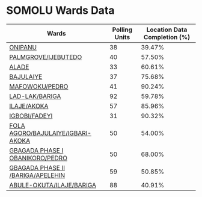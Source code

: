 
# SOMOLU Wards Data

| Wards | Polling Units | Location Data Completion (%) |
| ---- | ----- | ------- |
| [ONIPANU](./wards/16818-onipanu) | 38 | 39.47% |
| [PALMGROVE/IJEBUTEDO](./wards/16819-palmgrove/ijebutedo) | 40 | 57.50% |
| [ALADE](./wards/16820-alade) | 33 | 60.61% |
| [BAJULAIYE](./wards/16821-bajulaiye) | 37 | 75.68% |
| [MAFOWOKU/PEDRO](./wards/16822-mafowoku/pedro) | 41 | 90.24% |
| [LAD-LAK/BARIGA](./wards/16823-lad-lak/bariga) | 92 | 59.78% |
| [ILAJE/AKOKA](./wards/16824-ilaje/akoka) | 57 | 85.96% |
| [IGBOBI/FADEYI](./wards/16825-igbobi/fadeyi) | 31 | 90.32% |
| [FOLA AGORO/BAJULAIYE/IGBARI-AKOKA](./wards/16826-fola-agoro/bajulaiye/igbari-akoka) | 50 | 54.00% |
| [GBAGADA PHASE I OBANIKORO/PEDRO](./wards/16827-gbagada-phase-i-obanikoro/pedro) | 50 | 68.00% |
| [GBAGADA PHASE II /BARIGA/APELEHIN](./wards/16828-gbagada-phase-ii-/bariga/apelehin) | 59 | 50.85% |
| [ABULE-OKUTA/ILAJE/BARIGA](./wards/16829-abule-okuta/ilaje/bariga) | 88 | 40.91% |




